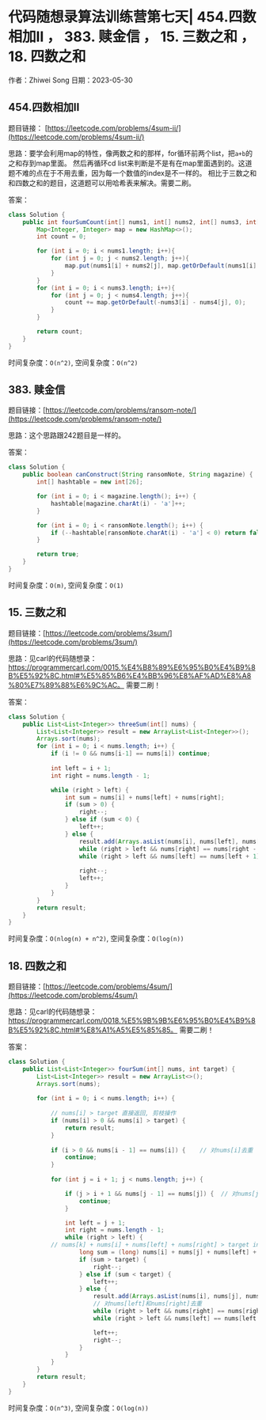 # 代码随想录算法训练营第七天| 454.四数相加II ， 383. 赎金信 ， 15. 三数之和 ， 18. 四数之和
作者：Zhiwei Song 
日期：2023-05-30

## 454.四数相加II
题目链接： [https://leetcode.com/problems/4sum-ii/](https://leetcode.com/problems/4sum-ii/)

思路：要学会利用map的特性，像两数之和的那样，for循环前两个list，把``a+b``的之和存到map里面。
然后再循环cd list来判断是不是有在map里面遇到的。这道题不难的点在于不用去重，因为每一个数值的index是不一样的。
相比于三数之和和四数之和的题目，这道题可以用哈希表来解决。需要二刷。

答案：

```java
class Solution {
    public int fourSumCount(int[] nums1, int[] nums2, int[] nums3, int[] nums4) {
        Map<Integer, Integer> map = new HashMap<>();
        int count = 0;

        for (int i = 0; i < nums1.length; i++){
            for (int j = 0; j < nums2.length; j++){
                map.put(nums1[i] + nums2[j], map.getOrDefault(nums1[i] + nums2[j], 0) + 1);
            }
        }
        for (int i = 0; i < nums3.length; i++){
            for (int j = 0; j < nums4.length; j++){
                count += map.getOrDefault(-nums3[i] - nums4[j], 0);
            }
        }

        return count;
    }
}
```

时间复杂度：``O(n^2)``, 空间复杂度：``O(n^2)``

## 383. 赎金信
题目链接：[https://leetcode.com/problems/ransom-note/](https://leetcode.com/problems/ransom-note/)

思路：这个思路跟242题目是一样的。

答案：

```java
class Solution {
    public boolean canConstruct(String ransomNote, String magazine) {
        int[] hashtable = new int[26];

        for (int i = 0; i < magazine.length(); i++) {
            hashtable[magazine.charAt(i) - 'a']++;
        }

        for (int i = 0; i < ransomNote.length(); i++) {
            if (--hashtable[ransomNote.charAt(i) - 'a'] < 0) return false;
        }

        return true;
    }
}
```

时间复杂度：``O(m)``, 空间复杂度：``O(1)``

## 15. 三数之和
题目链接：[https://leetcode.com/problems/3sum/](https://leetcode.com/problems/3sum/)

思路：见carl的代码随想录：https://programmercarl.com/0015.%E4%B8%89%E6%95%B0%E4%B9%8B%E5%92%8C.html#%E5%85%B6%E4%BB%96%E8%AF%AD%E8%A8%80%E7%89%88%E6%9C%AC。 需要二刷！

答案：

```java
class Solution {
    public List<List<Integer>> threeSum(int[] nums) {
        List<List<Integer>> result = new ArrayList<List<Integer>>();
        Arrays.sort(nums);
        for (int i = 0; i < nums.length; i++) {
            if (i != 0 && nums[i-1] == nums[i]) continue;
            
            int left = i + 1;
            int right = nums.length - 1;

            while (right > left) {
                int sum = nums[i] + nums[left] + nums[right];
                if (sum > 0) {
                    right--;
                } else if (sum < 0) {
                    left++;
                } else {
                    result.add(Arrays.asList(nums[i], nums[left], nums[right]));
                    while (right > left && nums[right] == nums[right - 1]) right--;
                    while (right > left && nums[left] == nums[left + 1]) left++;
                    
                    right--; 
                    left++;
                }
            }
        }
        return result;
    }
}
```

时间复杂度：``O(nlog(n) + n^2)``, 空间复杂度：``O(log(n))``

## 18. 四数之和
题目链接：[https://leetcode.com/problems/4sum/](https://leetcode.com/problems/4sum/)

思路：见carl的代码随想录：https://programmercarl.com/0018.%E5%9B%9B%E6%95%B0%E4%B9%8B%E5%92%8C.html#%E8%A1%A5%E5%85%85。 需要二刷！

答案：

```java
class Solution {
    public List<List<Integer>> fourSum(int[] nums, int target) {
        List<List<Integer>> result = new ArrayList<>();
        Arrays.sort(nums);
       
        for (int i = 0; i < nums.length; i++) {
		
            // nums[i] > target 直接返回, 剪枝操作
            if (nums[i] > 0 && nums[i] > target) {
                return result;
            }
		
            if (i > 0 && nums[i - 1] == nums[i]) {    // 对nums[i]去重
                continue;
            }
            
            for (int j = i + 1; j < nums.length; j++) {

                if (j > i + 1 && nums[j - 1] == nums[j]) {  // 对nums[j]去重
                    continue;
                }

                int left = j + 1;
                int right = nums.length - 1;
                while (right > left) {
		    // nums[k] + nums[i] + nums[left] + nums[right] > target int会溢出
                    long sum = (long) nums[i] + nums[j] + nums[left] + nums[right];
                    if (sum > target) {
                        right--;
                    } else if (sum < target) {
                        left++;
                    } else {
                        result.add(Arrays.asList(nums[i], nums[j], nums[left], nums[right]));
                        // 对nums[left]和nums[right]去重
                        while (right > left && nums[right] == nums[right - 1]) right--;
                        while (right > left && nums[left] == nums[left + 1]) left++;

                        left++;
                        right--;
                    }
                }
            }
        }
        return result;
    }
}
```

时间复杂度：``O(n^3)``, 空间复杂度：``O(log(n))``

